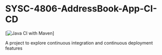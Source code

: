 # SYSC-4806-AddressBook-App-CI-CD

[![Java CI with Maven](https://github.com/Marvel1754/SYSC-4806-AddressBook-App-CI-CD/actions/workflows/maven.yml/badge.svg?branch=main&event=push)]


A project to explore continuous integration and continuous deployment features
